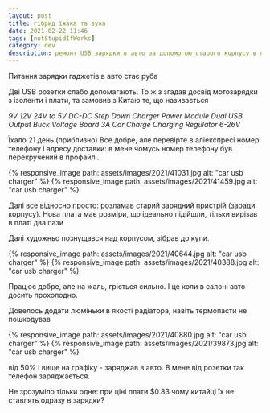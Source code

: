 ```yaml
---
layout: post
title: гібрид їжака та вужа
date: 2021-02-22 11:46 
tags: [notStupidIfWorks]
category: dev
description: ремонт USB зарядки в авто за допомогою старого корпусу в прикурювач та плати з аліекспресс.
---
```

Питання зарядки гаджетів в авто стає руба

Дві USB розетки слабо допомагають.
То ж з згадав досвід мотозарядки з ізоленти і плати, та замовив з Китаю те, що називається

_9V 12V 24V to 5V DC-DC Step Down Charger Power Module Dual USB Output Buck Voltage Board 3A Car Charge Charging Regulator 6-26V_

Їхало 21 день (приблизно)
Все добре, але перевірте в аліекспресі номер телефону і адресу доставки: в мене чомусь номер телефону був перекручений в профайлі.

{% responsive_image path: assets/images/2021/41031.jpg alt: "car usb charger" %}
{% responsive_image path: assets/images/2021/41459.jpg alt: "car usb charger" %}

Далі все відносно просто: розламав старий зарядний пристрій (заради корпусу).
Нова плата має розміри, що ідеально підійшли, тільки вирізав в платі два пази

Далі художньо познущався над корпусом, зібрав до купи.

{% responsive_image path: assets/images/2021/40644.jpg alt: "car usb charger" %} {% responsive_image path: assets/images/2021/40388.jpg alt: "car usb charger" %}

Працює добре, але на жаль, гріється сильно. І це коли в салоні авто досить прохолодно.

Довелось додати люміньки в якості радіатора, навіть термопасти не пошкодував

{% responsive_image path: assets/images/2021/40880.jpg alt: "car usb charger" %} {% responsive_image path: assets/images/2021/39873.jpg alt: "car usb charger" %}

від 50% і вище на графіку - заряджав в авто. В мене від розетки так телефон заряджається.

Не зрозуміло тільки одне: при ціні плати $0.83 чому китайці їх не ставлять одразу в зарядки?
